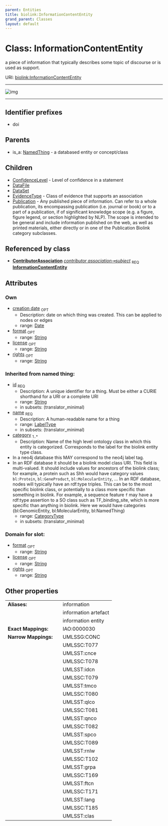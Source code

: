 ```yaml
---
parent: Entities
title: biolink:InformationContentEntity
grand_parent: Classes
layout: default
---
```


# Class: InformationContentEntity


a piece of information that typically describes some topic of discourse or is used as support.

URI: [biolink:InformationContentEntity](https://w3id.org/biolink/vocab/InformationContentEntity)


---

![img](http://yuml.me/diagram/nofunky;dir:TB/class/[Publication],[NamedThing],[ContributorAssociation]-%20subject%201..1%3E[InformationContentEntity%7Cdescription:narrative_text%20%3F;license:string%20%3F;rights:string%20%3F;format:string%20%3F;creation_date:date%20%3F;id(i):string;name(i):label_type;category(i):category_type%20%2B],[InformationContentEntity]%5E-[Publication],[InformationContentEntity]%5E-[EvidenceType],[InformationContentEntity]%5E-[DataSet],[InformationContentEntity]%5E-[DataFile],[InformationContentEntity]%5E-[ConfidenceLevel],[NamedThing]%5E-[InformationContentEntity],[EvidenceType],[DataSet],[DataFile],[ContributorAssociation],[ConfidenceLevel])

---


## Identifier prefixes

 * doi

## Parents

 *  is_a: [NamedThing](NamedThing.md) - a databased entity or concept/class

## Children

 * [ConfidenceLevel](ConfidenceLevel.md) - Level of confidence in a statement
 * [DataFile](DataFile.md)
 * [DataSet](DataSet.md)
 * [EvidenceType](EvidenceType.md) - Class of evidence that supports an association
 * [Publication](Publication.md) - Any published piece of information. Can refer to a whole publication, its encompassing publication (i.e. journal or book) or to a part of a publication, if of significant knowledge scope (e.g. a figure, figure legend, or section highlighted by NLP). The scope is intended to be general and include information published on the web, as well as printed materials, either directly or in one of the Publication Biolink category subclasses.

## Referenced by class

 *  **[ContributorAssociation](ContributorAssociation.md)** *[contributor association➞subject](contributor_association_subject.md)*  <sub>REQ</sub>  **[InformationContentEntity](InformationContentEntity.md)**

## Attributes


### Own

 * [creation date](creation_date.md)  <sub>OPT</sub>
    * Description: date on which thing was created. This can be applied to nodes or edges
    * range: [Date](types/Date.md)
 * [format](format.md)  <sub>OPT</sub>
    * range: [String](types/String.md)
 * [license](license.md)  <sub>OPT</sub>
    * range: [String](types/String.md)
 * [rights](rights.md)  <sub>OPT</sub>
    * range: [String](types/String.md)

### Inherited from named thing:

 * [id](id.md)  <sub>REQ</sub>
    * Description: A unique identifier for a thing. Must be either a CURIE shorthand for a URI or a complete URI
    * range: [String](types/String.md)
    * in subsets: (translator_minimal)
 * [name](name.md)  <sub>REQ</sub>
    * Description: A human-readable name for a thing
    * range: [LabelType](types/LabelType.md)
    * in subsets: (translator_minimal)
 * [category](category.md)  <sub>1..*</sub>
    * Description: Name of the high level ontology class in which this entity is categorized. Corresponds to the label for the biolink entity type class.
 * In a neo4j database this MAY correspond to the neo4j label tag.
 * In an RDF database it should be a biolink model class URI.
This field is multi-valued. It should include values for ancestors of the biolink class; for example, a protein such as Shh would have category values `bl:Protein`, `bl:GeneProduct`, `bl:MolecularEntity`, ...
In an RDF database, nodes will typically have an rdf:type triples. This can be to the most specific biolink class, or potentially to a class more specific than something in biolink. For example, a sequence feature `f` may have a rdf:type assertion to a SO class such as TF_binding_site, which is more specific than anything in biolink. Here we would have categories {bl:GenomicEntity, bl:MolecularEntity, bl:NamedThing}
    * range: [CategoryType](types/CategoryType.md)
    * in subsets: (translator_minimal)

### Domain for slot:

 * [format](format.md)  <sub>OPT</sub>
    * range: [String](types/String.md)
 * [license](license.md)  <sub>OPT</sub>
    * range: [String](types/String.md)
 * [rights](rights.md)  <sub>OPT</sub>
    * range: [String](types/String.md)

## Other properties

|  |  |  |
| --- | --- | --- |
| **Aliases:** | | information |
|  | | information artefact |
|  | | information entity |
| **Exact Mappings:** | | IAO:0000030 |
| **Narrow Mappings:** | | UMLSSG:CONC |
|  | | UMLSSC:T077 |
|  | | UMLSST:cnce |
|  | | UMLSSC:T078 |
|  | | UMLSST:idcn |
|  | | UMLSSC:T079 |
|  | | UMLSST:tmco |
|  | | UMLSSC:T080 |
|  | | UMLSST:qlco |
|  | | UMLSSC:T081 |
|  | | UMLSST:qnco |
|  | | UMLSSC:T082 |
|  | | UMLSST:spco |
|  | | UMLSSC:T089 |
|  | | UMLSST:rnlw |
|  | | UMLSSC:T102 |
|  | | UMLSST:grpa |
|  | | UMLSSC:T169 |
|  | | UMLSST:ftcn |
|  | | UMLSSC:T171 |
|  | | UMLSST:lang |
|  | | UMLSSC:T185 |
|  | | UMLSST:clas |

